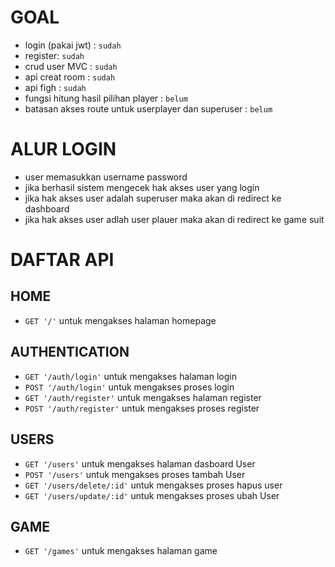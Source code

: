 # GOAL
* login (pakai jwt) : `sudah` 
* register: `sudah`
* crud user MVC : `sudah`
* api creat room : `sudah`
* api figh : `sudah`
* fungsi hitung hasil pilihan player : `belum`
* batasan akses route untuk userplayer dan superuser : `belum`


# ALUR LOGIN
*   user memasukkan username password
*   jika berhasil sistem mengecek hak akses user yang login 
*   jika hak akses user adalah superuser maka akan di redirect ke dashboard
*   jika hak akses user adlah user plauer maka akan di redirect ke game suit

# DAFTAR API
## HOME
 * `GET '/'` untuk mengakses halaman homepage
## AUTHENTICATION
 * `GET '/auth/login'` untuk mengakses halaman login
 * `POST '/auth/login'` untuk mengakses proses login
 * `GET '/auth/register'` untuk mengakses halaman register
 * `POST '/auth/register'` untuk mengakses proses register
## USERS
 * `GET '/users'` untuk mengakses halaman dasboard User
 * `POST '/users'` untuk mengakses proses tambah User
 * `GET '/users/delete/:id'` untuk mengakses proses hapus user
 * `GET '/users/update/:id'` untuk mengakses proses ubah User

 ## GAME
 * `GET '/games'` untuk mengakses halaman game

